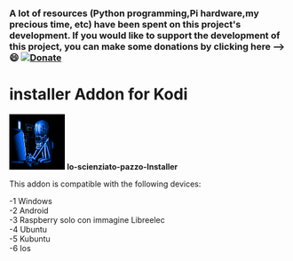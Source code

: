 ### **A lot of resources (Python programming,Pi hardware,my precious time, etc) have been spent on this project's development. If you would like to support the development of this project, you can make some donations by clicking here --> :smile:** [![Donate](https://img.shields.io/badge/Donate-PayPal-green.svg)](https://www.paypal.com/donate/?hosted_button_id=HQ6KGF3PVSAPG)
# installer Addon for Kodi
<img src="https://github.com/aandroide/installer/blob/master/lo-scienziato-pazzo-installer/fanart.gif"
alt="Delete image" width="100" height="100" />
<b>lo-scienziato-pazzo-Installer</b>

<p> This addon is compatible with the following devices:</p> 
-1 Windows
<br>
-2 Android
<br>
-3 Raspberry solo con immagine Libreelec
<br>
-4 Ubuntu
<br>
-5 Kubuntu
<br>
-6 Ios
<br>

